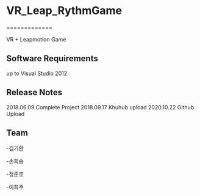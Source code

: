 # VR_Leap_RythmGame
=============


VR + Leapmotion Game

Software Requirements
-------------
up to Visual Studio 2012 


Release Notes
-------------
2018.06.09 Complete Project
2018.09.17 Khuhub upload
2020.10.22 Github Upload


Team
-------------
-김기환

-손희승

-정준호

-이희주
